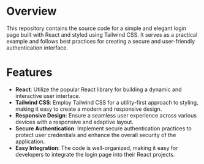 # Overview
This repository contains the source code for a simple and elegant login page built with React and styled using Tailwind CSS. It serves as a practical example and follows best practices for creating a secure and user-friendly authentication interface.

# Features
- **React**: Utilize the popular React library for building a dynamic and interactive user interface.
- **Tailwind CSS**: Employ Tailwind CSS for a utility-first approach to styling, making it easy to create a modern and responsive design.
- **Responsive Design**: Ensure a seamless user experience across various devices with a responsive and adaptive layout.
- **Secure Authentication**: Implement secure authentication practices to protect user credentials and enhance the overall security of the application.
- **Easy Integration**: The code is well-organized, making it easy for developers to integrate the login page into their React projects.
